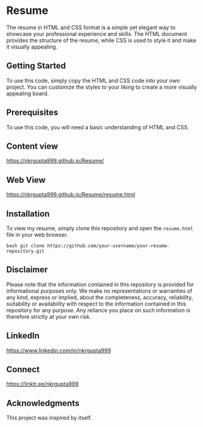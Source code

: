 # Resume
The resume in HTML and CSS format is a simple yet elegant way to showcase your professional experience and skills. The HTML document provides the structure of the resume, while CSS is used to style it and make it visually appealing.

## Getting Started
To use this code, simply copy the HTML and CSS code into your own project. You can customize the styles to your liking to create a more visually appealing board.

## Prerequisites
To use this code, you will need a basic understanding of HTML and CSS.

## Content view
https://nkrgupta999.github.io/Resume/

## Web View
https://nkrgupta999.github.io/Resume/resume.html

## Installation
To view my resume, simply clone this repository and open the `resume.html` file in your web browser.

`bash
git clone https://github.com/your-username/your-resume-repository.git`

## Disclaimer
Please note that the information contained in this repository is provided for informational purposes only. We make no representations or warranties of any kind, express or implied, about the completeness, accuracy, reliability, suitability or availability with respect to the information contained in this repository for any purpose. Any reliance you place on such information is therefore strictly at your own risk.


## LinkedIn 
https://www.linkedin.com/in/nkrgupta999

## Connect 
https://linktr.ee/nkrgupta999

## Acknowledgments
This project was inspired by itself.

